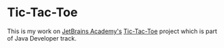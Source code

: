 # Tic-Tac-Toe

This is my work on [JetBrains Academy's](https://www.jetbrains.com/academy/)
 [Tic-Tac-Toe](https://hyperskill.org/projects/48) project which is part of Java Developer track.
